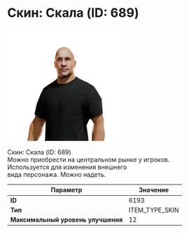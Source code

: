 # Скин: Скала (ID: 689)

![Item Image](../img/6193.webp?raw=true)

Скин: Скала (ID: 689)<br>Можно приобрести на центральном рынке у игроков.<br>Используется для изменения внешнего<br>вида персонажа. Можно надеть.


| Параметр | Значение |
|----------|----------|
| **ID** | 6193 |
| **Тип** | ITEM_TYPE_SKIN |
| **Максимальный уровень улучшения** | 12 |

